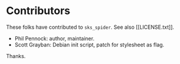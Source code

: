 Contributors
============

These folks have contributed to `sks_spider`.  See also [[LICENSE.txt]].

 * Phil Pennock: author, maintainer.
 * Scott Grayban: Debian init script, patch for stylesheet as flag.

Thanks.
